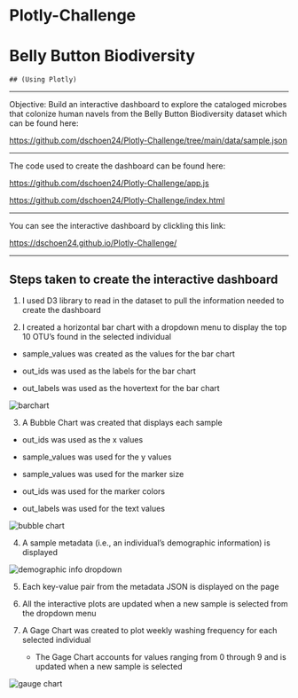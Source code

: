 # Plotly-Challenge

# Belly Button Biodiversity
	## (Using Plotly)
_________________________________________________________________________________

Objective:  Build an interactive dashboard to explore the cataloged microbes that colonize human navels from the Belly Button Biodiversity dataset which can be found here:

https://github.com/dschoen24/Plotly-Challenge/tree/main/data/sample.json
__________________________________________________________________________________

The code used to create the dashboard can be found here:

https://github.com/dschoen24/Plotly-Challenge/app.js

https://github.com/dschoen24/Plotly-Challenge/index.html

________________________________________________________________________________

You can see the interactive dashboard by clickling this link:

https://dschoen24.github.io/Plotly-Challenge/

_______________________________________________________________________________

## Steps taken to create the interactive dashboard


1.	I used D3 library to read in the dataset to pull the information needed to create the dashboard

2.	I created a horizontal bar chart with a dropdown menu to display the top 10 OTU’s found in the selected individual

- sample_values was created as the values for the bar chart

- out_ids was used as the labels for the bar chart

- out_labels was used as the hovertext for the bar chart

![barchart](https://user-images.githubusercontent.com/82673788/130501914-36f833fe-428a-4a40-9fb4-e7e381b23f0a.PNG)


3.	A Bubble Chart was created that displays each sample

- out_ids was used as the x values

- sample_values was used for the y values

- sample_values was used for the marker size

- out_ids was used for the marker colors

- out_labels was used for the text values 

![bubble chart](https://user-images.githubusercontent.com/82673788/130501875-ef0bc731-9302-4424-ae54-81abd59e9403.PNG)


4. 	A sample metadata (i.e., an individual’s demographic information) is displayed

![demographic info dropdown](https://user-images.githubusercontent.com/82673788/130502032-4b405ba6-48bd-4723-9c9a-72d820e9842d.PNG)


5. 	Each key-value pair from the metadata JSON is displayed on the page

6.	All the interactive plots are updated when a new sample is selected from the dropdown menu

7.	A Gage Chart was created to plot weekly washing frequency for each selected individual

	- The Gage Chart accounts for values ranging from 0 through 9 and is updated when a new sample is selected

![gauge chart](https://user-images.githubusercontent.com/82673788/130501787-572441b1-9f3e-4711-ba86-4ac097077505.PNG)

